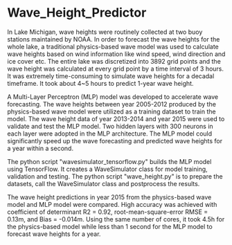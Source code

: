 # Wave_Height_Predictor

In Lake Michigan, wave heights were routinely collected at two buoy stations maintained by NOAA. In order to forecast the wave heights for the whole lake, a traditional physics-based wave model was used to calculate wave heights based on wind information like wind speed, wind direction and ice cover etc. The entire lake was discretized into 3892 grid points and the wave height was calculated at every grid point by a time interval of 3 hours. It was extremely time-consuming to simulate wave heights for a decadal timeframe. It took about 4~5 hours to predict 1-year wave height.

A Multi-Layer Perceptron (MLP) model was developed to accelerate wave forecasting. The wave heights between year 2005-2012 produced by the physics-based wave model were utilized as a training dataset to train the model. The wave height data of year 2013-2014 and year 2015 were used to validate and test the MLP model. Two hidden layers with 300 neurons in each layer were adopted in the MLP architecture. The MLP model could significantly speed up the wave forecasting and predicted wave heights for a year within a second. 

The python script "wavesimulator_tensorflow.py" builds the MLP model using TensorFlow. It creates a WaveSimulator class for model training, validation and testing. The python script "wave_height.py" is to prepare the datasets, call the WaveSimulator class and postprocess the results.

The wave height predictions in year 2015 from the physics-based wave model and MLP model were compared. High accuracy was achieved with coefficient of determinant R2 = 0.92, root-mean-square-error RMSE = 0.13m, and Bias = -0.014m. Using the same number of cores, it took 4.5h for the physics-based model while less than 1 second for the MLP model to forecast wave heights for a year.

